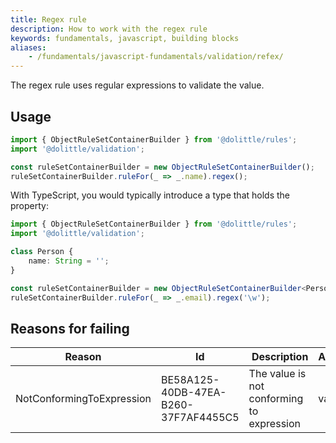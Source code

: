 ```yaml
---
title: Regex rule
description: How to work with the regex rule
keywords: fundamentals, javascript, building blocks
aliases:
    - /fundamentals/javascript-fundamentals/validation/refex/
---
```

The regex rule uses regular expressions to validate the value.

## Usage

```javascript
import { ObjectRuleSetContainerBuilder } from '@dolittle/rules';
import '@dolittle/validation';

const ruleSetContainerBuilder = new ObjectRuleSetContainerBuilder();
ruleSetContainerBuilder.ruleFor(_ => _.name).regex();
```

With TypeScript, you would typically introduce a type that holds the property:

```typescript
import { ObjectRuleSetContainerBuilder } from '@dolittle/rules';
import '@dolittle/validation';

class Person {
    name: String = '';
}

const ruleSetContainerBuilder = new ObjectRuleSetContainerBuilder<Person>();
ruleSetContainerBuilder.ruleFor(_ => _.email).regex('\w');
```

## Reasons for failing

| Reason | Id | Description | Arguments |
| ------ | --- | ----------- | --------- |
| NotConformingToExpression | BE58A125-40DB-47EA-B260-37F7AF4455C5 | The value is not conforming to expression | value |
